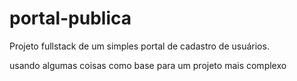 # portal-publica
Projeto fullstack de um simples portal de cadastro de usuários.

usando algumas coisas como base para um projeto mais complexo
